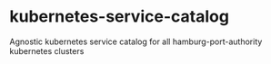 # kubernetes-service-catalog
Agnostic kubernetes service catalog for all hamburg-port-authority kubernetes clusters


 
